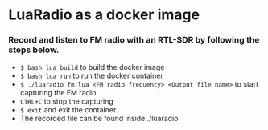# LuaRadio as a docker image

### Record and listen to FM radio with an RTL-SDR by following the steps below. 

- `$ bash lua build` to build the docker image
- `$ bash lua run` to run the docker container
- `$ ./luaradio fm.lua <FM radio frequency> <Output file name>` to start capturing the FM radio
- `CTRL+C` to stop the capturing
- `$ exit` and exit the container.
- The recorded file can be found inside ./luaradio 
